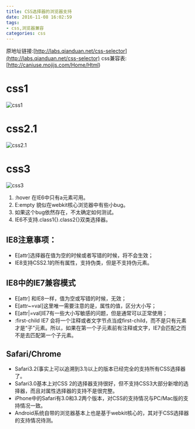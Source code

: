 ```yaml
---
title: CSS选择器的浏览器支持
date: 2016-11-08 16:02:59
tags:
- css,浏览器兼容
categories: css
---
```

原地址链接:[http://labs.qianduan.net/css-selector](http://labs.qianduan.net/css-selector)
css兼容表:[http://caniuse.mojijs.com/Home/Html)

# css1
![css1](/images/css1.png)

# css2.1
![css2.1](/images/css2.1.png)

# css3
![css3](/images/css3.png)

1. :hover 在IE6中只有a元素可用。
2. E:empty 貌似在webkit核心浏览器中有些小bug。
3. 如果这个bug依然存在，不太确定如何测试。
4. IE6不支持.class1{}.class2{}双类选择器。

## IE8注意事项：
* E[attr]选择器在值为空的时候或者写错的时候，将不会生效；
* IE8支持CSS2.1的所有属性，支持伪类，但是不支持伪元素。

## IE8中的IE7兼容模式
* E[attr] 和IE8一样，值为空或写错的时候，无效；
* E[attr~=val]这里唯一需要注意的是，属性的值，区分大小写；
* E[attr|=val]IE7有一些大小写敏感的问题，但是通常可以正常使用；
* :first-child IE7 会将一个注释或者文字节点当成first-child，而不是只有元素才是“子”元素。所以，如果在第一个子元素前有注释或文字，IE7会匹配之而不是去匹配第一个子元素。

## Safari/Chrome
* Safari3.2(事实上可以追溯到3.1)以上的版本已经完全的支持所有CSS选择器了。
* Safari3.0基本上对CSS 2的选择器支持很好，但不支持CSS3大部分新增的选择器，而且对属性选择器的支持不是很完整。
* iPhone中的Safari有3.0和3.2两个版本，对CSS的支持情况与PC/Mac版的支持情况一致。
* Android系统自带的浏览器基本上也是基于webkit核心的，其对于CSS选择器的支持情况待测。